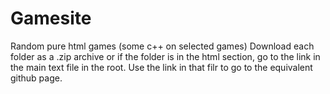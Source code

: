 # Gamesite
Random pure html games (some c++ on selected games)
Download each folder as a .zip archive or if the folder is in the html section, go to the link in the main text file in the root. Use the link in that filr to go to the equivalent github page.
